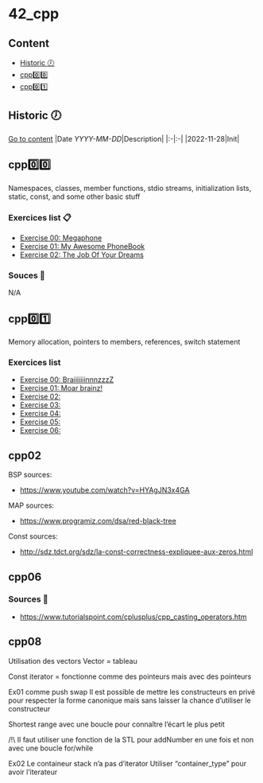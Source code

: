 # 42\_cpp

## Content
- [Historic :clock7:](#historic-clock7)
- [cpp:zero::zero:](#cppzerozero)
- [cpp:zero::one:](#cppzeroone)

## Historic :clock7:
[Go to content](#content)
|Date _YYYY-MM-DD_|Description|
|:-|:-|
|2022-11-28|Init|

## cpp:zero::zero:
Namespaces, classes, member functions, stdio streams, initialization lists, static, const, and some other basic stuff

### Exercices list :clipboard:
- [Exercise 00: Megaphone](cpp00/ex00)
- [Exercise 01: My Awesome PhoneBook](cpp00/ex01)
- [Exercise 02: The Job Of Your Dreams](cpp00/ex02)

### Souces :link:
N/A

## cpp:zero::one:
Memory allocation, pointers to members, references, switch statement

### Exercices list
- [Exercise 00: BraiiiiiiinnnzzzZ](cpp01/ex00)
- [Exercise 01: Moar brainz!](cpp01/ex01)
- [Exercise 02: ](cpp01/ex02)
- [Exercise 03: ](cpp01/ex03)
- [Exercise 04: ](cpp01/ex04)
- [Exercise 05: ](cpp01/ex05)
- [Exercise 06: ](cpp01/ex06)

## cpp02
BSP sources:<br>
- https://www.youtube.com/watch?v=HYAgJN3x4GA

MAP sources:<br>
- https://www.programiz.com/dsa/red-black-tree

Const sources:<br>
- http://sdz.tdct.org/sdz/la-const-correctness-expliquee-aux-zeros.html

## cpp06

### Sources :link:
- https://www.tutorialspoint.com/cplusplus/cpp_casting_operators.htm

## cpp08
Utilisation des vectors
Vector = tableau

Const iterator = fonctionne comme des pointeurs mais avec des pointeurs

Ex01 comme push swap
Il est possible de mettre les constructeurs en privé pour respecter la forme canonique mais sans laisser la chance d’utiliser le constructeur

Shortest range avec une boucle pour connaître l’écart le plus petit

/!\ Il faut utiliser une fonction de la STL pour addNumber en une fois et non avec une boucle for/while

Ex02
Le containeur stack n’a pas d’iterator
Utiliser “container_type” pour avoir l’iterateur

